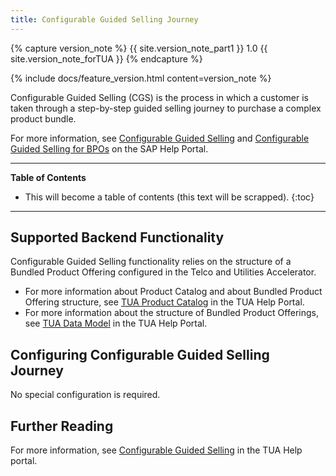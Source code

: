 ```yaml
---
title: Configurable Guided Selling Journey
---
```


{% capture version_note %}
{{ site.version_note_part1 }} 1.0 {{ site.version_note_forTUA }}
{% endcapture %}

{% include docs/feature_version.html content=version_note %}

Configurable Guided Selling (CGS) is the process in which a customer is taken through a step-by-step guided selling journey to purchase a complex product bundle.

For more information, see [Configurable Guided Selling](https://help.sap.com/viewer/32f0086927f44c9ab1199f1dab8833cd/latest/en-US/fa22e16db2524c0bb9b12c6102ba1b5d.html) and [Configurable Guided Selling for BPOs](https://help.sap.com/viewer/32f0086927f44c9ab1199f1dab8833cd/latest/en-US/464d4b03d91442e9ac95f69808895a39.html) on the SAP Help Portal.

***

**Table of Contents**

- This will become a table of contents (this text will be scrapped).
{:toc}

***

## Supported Backend Functionality

Configurable Guided Selling functionality relies on the structure of a Bundled Product Offering configured in the Telco and Utilities Accelerator.
- For more information about Product Catalog and about Bundled Product Offering structure, see [TUA Product Catalog](https://help.sap.com/viewer/32f0086927f44c9ab1199f1dab8833cd/2007/en-US/552515309dd545e7b7878eb081b56453.html) in the TUA Help Portal.
- For more information about the structure of Bundled Product Offerings, see [TUA Data Model](https://help.sap.com/viewer/c762d9007c5c4f38bafbe4788446983e/2007/en-US/8e39b671bd224dd9aa59d77890223cf4.html) in the TUA Help Portal.

## Configuring Configurable Guided Selling Journey

No special configuration is required.

## Further Reading

For more information, see [Configurable Guided Selling](https://help.sap.com/viewer/32f0086927f44c9ab1199f1dab8833cd/2007/en-US/fa22e16db2524c0bb9b12c6102ba1b5d.html) in the TUA Help portal.